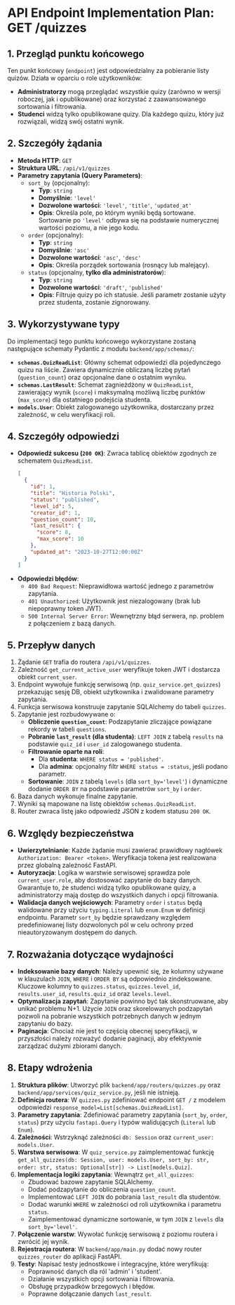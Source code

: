 # API Endpoint Implementation Plan: GET /quizzes

## 1. Przegląd punktu końcowego
Ten punkt końcowy (`endpoint`) jest odpowiedzialny za pobieranie listy quizów. Działa w oparciu o role użytkowników:
- **Administratorzy** mogą przeglądać wszystkie quizy (zarówno w wersji roboczej, jak i opublikowane) oraz korzystać z zaawansowanego sortowania i filtrowania.
- **Studenci** widzą tylko opublikowane quizy. Dla każdego quizu, który już rozwiązali, widzą swój ostatni wynik.

## 2. Szczegóły żądania
- **Metoda HTTP**: `GET`
- **Struktura URL**: `/api/v1/quizzes`
- **Parametry zapytania (Query Parameters)**:
  - `sort_by` (opcjonalny):
    - **Typ**: `string`
    - **Domyślnie**: `'level'`
    - **Dozwolone wartości**: `'level'`, `'title'`, `'updated_at'`
    - **Opis**: Określa pole, po którym wyniki będą sortowane. Sortowanie po `'level'` odbywa się na podstawie numerycznej wartości poziomu, a nie jego kodu.
  - `order` (opcjonalny):
    - **Typ**: `string`
    - **Domyślnie**: `'asc'`
    - **Dozwolone wartości**: `'asc'`, `'desc'`
    - **Opis**: Określa porządek sortowania (rosnący lub malejący).
  - `status` (opcjonalny, **tylko dla administratorów**):
    - **Typ**: `string`
    - **Dozwolone wartości**: `'draft'`, `'published'`
    - **Opis**: Filtruje quizy po ich statusie. Jeśli parametr zostanie użyty przez studenta, zostanie zignorowany.

## 3. Wykorzystywane typy
Do implementacji tego punktu końcowego wykorzystane zostaną następujące schematy Pydantic z modułu `backend/app/schemas/`:
- **`schemas.QuizReadList`**: Główny schemat odpowiedzi dla pojedynczego quizu na liście. Zawiera dynamicznie obliczaną liczbę pytań (`question_count`) oraz opcjonalne dane o ostatnim wyniku.
- **`schemas.LastResult`**: Schemat zagnieżdżony w `QuizReadList`, zawierający wynik (`score`) i maksymalną możliwą liczbę punktów (`max_score`) dla ostatniego podejścia studenta.
- **`models.User`**: Obiekt zalogowanego użytkownika, dostarczany przez zależność, w celu weryfikacji roli.

## 4. Szczegóły odpowiedzi
- **Odpowiedź sukcesu (`200 OK`)**: Zwraca tablicę obiektów zgodnych ze schematem `QuizReadList`.
  ```json
  [
    {
      "id": 1,
      "title": "Historia Polski",
      "status": "published",
      "level_id": 5,
      "creator_id": 1,
      "question_count": 10,
      "last_result": {
        "score": 8,
        "max_score": 10
      },
      "updated_at": "2023-10-27T12:00:00Z"
    }
  ]
  ```
- **Odpowiedzi błędów**:
  - `400 Bad Request`: Nieprawidłowa wartość jednego z parametrów zapytania.
  - `401 Unauthorized`: Użytkownik jest niezalogowany (brak lub niepoprawny token JWT).
  - `500 Internal Server Error`: Wewnętrzny błąd serwera, np. problem z połączeniem z bazą danych.

## 5. Przepływ danych
1.  Żądanie `GET` trafia do routera `/api/v1/quizzes`.
2.  Zależność `get_current_active_user` weryfikuje token JWT i dostarcza obiekt `current_user`.
3.  Endpoint wywołuje funkcję serwisową (np. `quiz_service.get_quizzes`) przekazując sesję DB, obiekt użytkownika i zwalidowane parametry zapytania.
4.  Funkcja serwisowa konstruuje zapytanie SQLAlchemy do tabeli `quizzes`.
5.  Zapytanie jest rozbudowywane o:
    -   **Obliczenie `question_count`**: Podzapytanie zliczające powiązane rekordy w tabeli `questions`.
    -   **Pobranie `last_result` (dla studenta)**: `LEFT JOIN` z tabelą `results` na podstawie `quiz_id` i `user_id` zalogowanego studenta.
    -   **Filtrowanie oparte na roli**:
        -   Dla **studenta**: `WHERE status = 'published'`.
        -   Dla **admina**: opcjonalny filtr `WHERE status = :status`, jeśli podano parametr.
    -   **Sortowanie**: `JOIN` z tabelą `levels` (dla `sort_by='level'`) i dynamiczne dodanie `ORDER BY` na podstawie parametrów `sort_by` i `order`.
6.  Baza danych wykonuje finalne zapytanie.
7.  Wyniki są mapowane na listę obiektów `schemas.QuizReadList`.
8.  Router zwraca listę jako odpowiedź JSON z kodem statusu `200 OK`.

## 6. Względy bezpieczeństwa
- **Uwierzytelnianie**: Każde żądanie musi zawierać prawidłowy nagłówek `Authorization: Bearer <token>`. Weryfikacja tokena jest realizowana przez globalną zależność FastAPI.
- **Autoryzacja**: Logika w warstwie serwisowej sprawdza pole `current_user.role`, aby dostosować zapytanie do bazy danych. Gwarantuje to, że studenci widzą tylko opublikowane quizy, a administratorzy mają dostęp do wszystkich danych i opcji filtrowania.
- **Walidacja danych wejściowych**: Parametry `order` i `status` będą walidowane przy użyciu `typing.Literal` lub `enum.Enum` w definicji endpointu. Parametr `sort_by` będzie sprawdzany względem predefiniowanej listy dozwolonych pól w celu ochrony przed nieautoryzowanym dostępem do danych.

## 7. Rozważania dotyczące wydajności
- **Indeksowanie bazy danych**: Należy upewnić się, że kolumny używane w klauzulach `JOIN`, `WHERE` i `ORDER BY` są odpowiednio zindeksowane. Kluczowe kolumny to `quizzes.status`, `quizzes.level_id`, `results.user_id`, `results.quiz_id` oraz `levels.level`.
- **Optymalizacja zapytań**: Zapytanie powinno być tak skonstruowane, aby unikać problemu N+1. Użycie `JOIN` oraz skorelowanych podzapytań pozwoli na pobranie wszystkich potrzebnych danych w jednym zapytaniu do bazy.
- **Paginacja**: Chociaż nie jest to częścią obecnej specyfikacji, w przyszłości należy rozważyć dodanie paginacji, aby efektywnie zarządzać dużymi zbiorami danych.

## 8. Etapy wdrożenia
1.  **Struktura plików**: Utworzyć plik `backend/app/routers/quizzes.py` oraz `backend/app/services/quiz_service.py`, jeśli nie istnieją.
2.  **Definicja routera**: W `quizzes.py` zdefiniować endpoint `GET /` z modelem odpowiedzi `response_model=List[schemas.QuizReadList]`.
3.  **Parametry zapytania**: Zdefiniować parametry zapytania (`sort_by`, `order`, `status`) przy użyciu `fastapi.Query` i typów walidujących (`Literal` lub `Enum`).
4.  **Zależności**: Wstrzyknąć zależności `db: Session` oraz `current_user: models.User`.
5.  **Warstwa serwisowa**: W `quiz_service.py` zaimplementować funkcję `get_all_quizzes(db: Session, user: models.User, sort_by: str, order: str, status: Optional[str]) -> List[models.Quiz]`.
6.  **Implementacja logiki zapytania**: Wewnątrz `get_all_quizzes`:
    -   Zbudować bazowe zapytanie SQLAlchemy.
    -   Dodać podzapytanie do obliczenia `question_count`.
    -   Implementować `LEFT JOIN` do pobrania `last_result` dla studentów.
    -   Dodać warunki `WHERE` w zależności od roli użytkownika i parametru `status`.
    -   Zaimplementować dynamiczne sortowanie, w tym `JOIN` z `levels` dla `sort_by='level'`.
7.  **Połączenie warstw**: Wywołać funkcję serwisową z poziomu routera i zwrócić jej wynik.
8.  **Rejestracja routera**: W `backend/app/main.py` dodać nowy router `quizzes_router` do aplikacji FastAPI.
9.  **Testy**: Napisać testy jednostkowe i integracyjne, które weryfikują:
    -   Poprawność danych dla ról 'admin' i 'student'.
    -   Działanie wszystkich opcji sortowania i filtrowania.
    -   Obsługę przypadków brzegowych i błędów.
    -   Poprawne dołączanie danych `last_result`. 